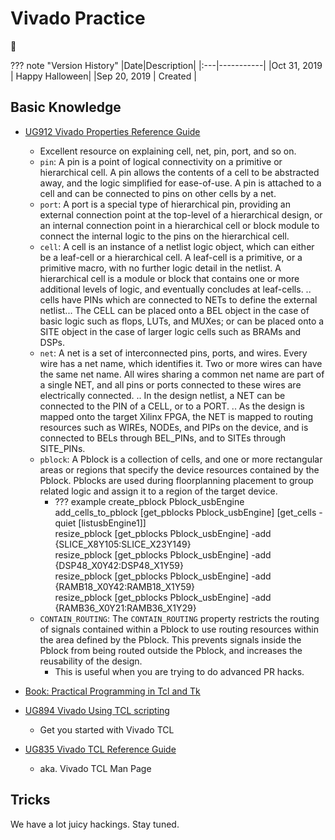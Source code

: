# Vivado Practice

:dragon:

??? note "Version History"
	|Date|Description|
	|:---|-----------|
	|Oct 31, 2019 | Happy Halloween|
	|Sep 20, 2019 | Created |

## Basic Knowledge

- [UG912 Vivado Properties Reference Guide](https://www.xilinx.com/content/dam/xilinx/support/documentation/sw_manuals/xilinx2019_1/ug912-vivado-properties.pdf<Paste>)
	- Excellent resource on explaining cell, net, pin, port, and so on.
	- `pin`: A pin is a point of logical connectivity on a primitive or
	hierarchical cell. A pin allows the contents of a cell to be abstracted away,
	and the logic simplified for ease-of-use. A pin is attached to a cell and can be connected to pins on other cells by a net.
	- `port`: A port is a special type of hierarchical pin, providing an external connection point at the
	top-level of a hierarchical design, or an internal connection point in a hierarchical cell or
	block module to connect the internal logic to the pins on the hierarchical cell. 
	- `cell`: A cell is an instance of a netlist logic object, which can either be a leaf-cell or a hierarchical
	cell. A leaf-cell is a primitive, or a primitive macro, with no further logic detail in the netlist.
	A hierarchical cell is a module or block that contains one or more additional levels of logic,
	and eventually concludes at leaf-cells. .. cells have PINs which are connected to NETs to define the external
	netlist... The CELL can be placed onto a BEL object in the case of basic logic such as flops, LUTs, and
	MUXes; or can be placed onto a SITE object in the case of larger logic cells such as BRAMs and DSPs.
	- `net`: A net is a set of interconnected pins, ports, and wires. Every wire has a net name, which
	identifies it. Two or more wires can have the same net name. All wires sharing a common net
	name are part of a single NET, and all pins or ports connected to these wires are electrically connected. ..
	In the design netlist, a NET can be connected to the PIN of a CELL, or to a PORT. ..
	As the design is mapped onto the target Xilinx FPGA, the NET is mapped to routing
	resources such as WIREs, NODEs, and PIPs on the device, and is connected to BELs through
	BEL_PINs, and to SITEs through SITE_PINs. 
	- `pblock`: A Pblock is a collection of cells, and one or more rectangular areas or regions that specify
	the device resources contained by the Pblock. Pblocks are used during floorplanning
	placement to group related logic and assign it to a region of the target device.
		- ??? example
			create_pblock Pblock_usbEngine  
			add_cells_to_pblock [get_pblocks Pblock_usbEngine] [get_cells -quiet [listusbEngine1]]  
			resize_pblock [get_pblocks Pblock_usbEngine] -add {SLICE_X8Y105:SLICE_X23Y149}  
			resize_pblock [get_pblocks Pblock_usbEngine] -add {DSP48_X0Y42:DSP48_X1Y59}  
			resize_pblock [get_pblocks Pblock_usbEngine] -add {RAMB18_X0Y42:RAMB18_X1Y59}  
			resize_pblock [get_pblocks Pblock_usbEngine] -add {RAMB36_X0Y21:RAMB36_X1Y29}
	- `CONTAIN_ROUTING`: The `CONTAIN_ROUTING` property restricts the routing of signals contained within a Pblock
	to use routing resources within the area defined by the Pblock. This prevents signals inside
	the Pblock from being routed outside the Pblock, and increases the reusability of the design.
		- This is useful when you are trying to do advanced PR hacks.

- [Book: Practical Programming in Tcl and Tk](http://www.beedub.com/book/tkbook.pdf)
- [UG894 Vivado Using TCL scripting](https://www.xilinx.com/support/documentation/sw_manuals/xilinx2019_1/ug894-vivado-tcl-scripting.pdf)
	- Get you started with Vivado TCL
- [UG835 Vivado TCL Reference Guide](https://www.xilinx.com/support/documentation/sw_manuals/xilinx2018_3/ug894-vivado-tcl-scripting.pdf)
	- aka. Vivado TCL Man Page


## Tricks

We have a lot juicy hackings. Stay tuned.
